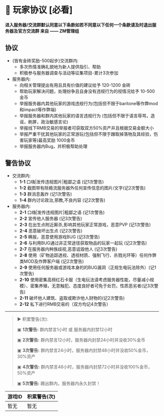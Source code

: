 # 🧾 玩家协议 \[必看]

#### 进入服务器/交流群默认同意以下条款**如若不同意以下任何一个条款请及时退出服务器及官方交流群** **来自 —— ZM管理组** <a href="#https-picx.zhimg.com-v2-62db79b7d0c3da5bfd46097dd35a6096_r.jpg-source-1940ef5c" id="https-picx.zhimg.com-v2-62db79b7d0c3da5bfd46097dd35a6096_r.jpg-source-1940ef5c"></a>

## 协议

* {皆有金砖奖励-500起步}交流群内:
  * 多次热情准确礼貌地为新人提供指引、帮助
  * 积极参与服务器调查与活动等征集项目-累计3次参加&#x20;
* 服务器内:
  * 向相关管理提出有用且具有价值的建议给予 120-1200 金砖&#x20;
  * 帮助玩家解决问题，处理纷争且自身没有违规行为的视情况给予 10-500 金币
  * 举报服务器内其他玩家的游戏违规行为(包括但不限于baritone等作弊mod和impact等作弊端)&#x20;
  * 举报服务器和群内其他玩家的语言违规行为 (包括但不限于语言辱骂，造谣，刷屏，政治敏感言论)&#x20;
  * 举报线下RMB交易的举报者可获取双方50%资产并且根据交易金额大小&#x20;
  * 举报严重干扰其他玩家的正常游玩(包括但不限于蹭取掉落物及其经验，伤害玩家等)最高奖励 1000金币&#x20;
  * 举报服务器内Bug，并积极帮助处理&#x20;

## 警告协议

* 交流群内:
  * **1-1** 口嗨|发传违规图片|粗鄙之语 (记1次警告)
  * **1-2** 截图带有除瘾流服务器外任何宣传信息的图片/文字(记2次警告)
  * **1-3** 群消息轰炸 (记1次警告)
  * **1-4** 群内讨论政治,邪教,不良内容 (记2次警告)
* 服务器内:
  * **2-1** 口嗨|发传违规图片|粗鄙之语 (记1次警告)
  * **2-2** 宣传他人服务器 (记3次警告)
  * **2-3** 在出生点附近厮杀,影响其他玩家正常游戏，恶意PVP (记1次警告)
  * **2-4** 恶意破坏出生点 (记2次警告)
  * **2-5** 瞒报，恶意使用游戏BUG (记3次警告)
  * **2-6** 与利用BUG通过非正常途径获取物品的玩家一起玩 (记2次警告)
  * **2-7** 在服务器内种族歧视,恶意诋毁他人 (记3次警告)
  * **2-8** 使用（矿物追踪透视、透视材质、强制飞行、杀戮光环等）任何作弊类MOD及作弊客户端 (记2次警告)
  * **2-9** 使用任何服务器或游戏本身的的BUG漏洞（正规生电玩法除外）(记1次警告)
  * **2-10** 使用密集高频红石卡服（生电玩法请考虑服务器性能，尽量减小规模）、密集养殖，无意触犯、态度良好者可免于处罚，性质恶劣者(记3次警告)
  * **2-11** 破坏他人建筑、盗取或欺诈他人财物的(记2次警告)
  * **2-12** 私下进行RMB交易的（双方均记4次警告）

***

> ▶ 积累警告(次):
>
> ▣ **1次警告:** 群内禁言1小时 或 服务器内封禁12小时
>
> ▣ **2次警告:** 群内禁言12小时，服务器内封禁24小时并没收30%金币
>
> ▣ **3次警告:** 群内禁言24小时，服务器内封禁48小时并没收50%金币，30%资产
>
> ▣ **4次警告:** 群内禁言48小时，服务器内封禁72小时并没收100%金币，50%资产
>
> ▣ **5次警告:** 踢出群内，服务器内永久封禁！



| 游戏ID | 积累警告(次) |
| ---- | ------- |
| 暂无   | 暂无      |
